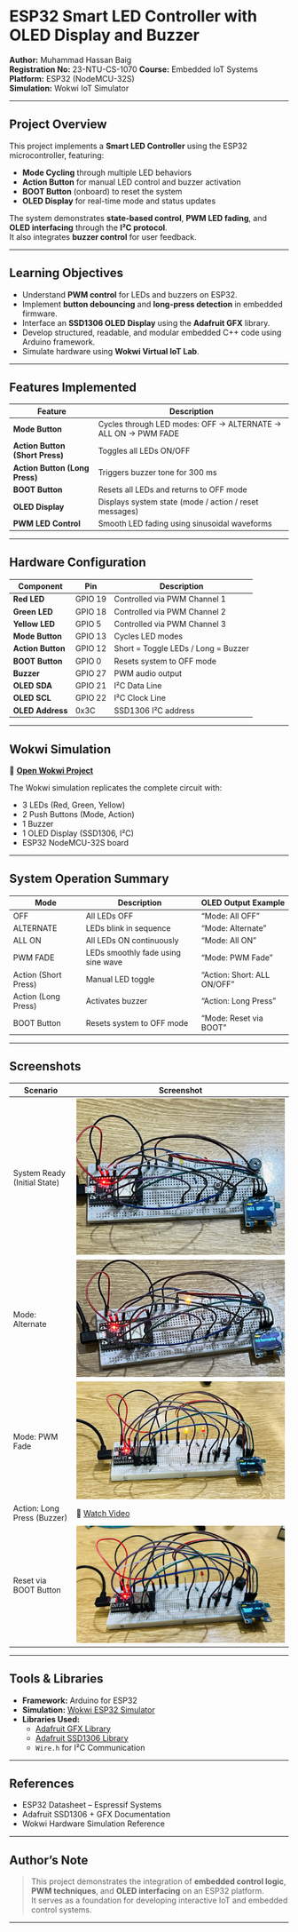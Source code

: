 # ESP32 Smart LED Controller with OLED Display and Buzzer

**Author:** Muhammad Hassan Baig   
**Registration No:** 23-NTU-CS-1070 
**Course:** Embedded IoT Systems
**Platform:** ESP32 (NodeMCU-32S)  
**Simulation:** Wokwi IoT Simulator  

---

## Project Overview

This project implements a **Smart LED Controller** using the ESP32 microcontroller, featuring:
- **Mode Cycling** through multiple LED behaviors  
- **Action Button** for manual LED control and buzzer activation  
- **BOOT Button** (onboard) to reset the system  
- **OLED Display** for real-time mode and status updates  

The system demonstrates **state-based control**, **PWM LED fading**, and **OLED interfacing** through the **I²C protocol**.  
It also integrates **buzzer control** for user feedback.

---

## Learning Objectives

- Understand **PWM control** for LEDs and buzzers on ESP32.  
- Implement **button debouncing** and **long-press detection** in embedded firmware.  
- Interface an **SSD1306 OLED Display** using the **Adafruit GFX** library.  
- Develop structured, readable, and modular embedded C++ code using Arduino framework.  
- Simulate hardware using **Wokwi Virtual IoT Lab**.

---

## Features Implemented

| Feature | Description |
|----------|--------------|
| **Mode Button** | Cycles through LED modes: OFF → ALTERNATE → ALL ON → PWM FADE |
| **Action Button (Short Press)** | Toggles all LEDs ON/OFF |
| **Action Button (Long Press)** | Triggers buzzer tone for 300 ms |
| **BOOT Button** | Resets all LEDs and returns to OFF mode |
| **OLED Display** | Displays system state (mode / action / reset messages) |
| **PWM LED Control** | Smooth LED fading using sinusoidal waveforms |

---

## Hardware Configuration

| Component | Pin | Description |
|------------|-----|-------------|
| **Red LED** | GPIO 19 | Controlled via PWM Channel 1 |
| **Green LED** | GPIO 18 | Controlled via PWM Channel 2 |
| **Yellow LED** | GPIO 5 | Controlled via PWM Channel 3 |
| **Mode Button** | GPIO 13 | Cycles LED modes |
| **Action Button** | GPIO 12 | Short = Toggle LEDs / Long = Buzzer |
| **BOOT Button** | GPIO 0 | Resets system to OFF mode |
| **Buzzer** | GPIO 27 | PWM audio output |
| **OLED SDA** | GPIO 21 | I²C Data Line |
| **OLED SCL** | GPIO 22 | I²C Clock Line |
| **OLED Address** | 0x3C | SSD1306 I²C address |

---

## Wokwi Simulation

🔗 **[Open Wokwi Project](https://wokwi.com/projects/445859825882888193)**

The Wokwi simulation replicates the complete circuit with:
- 3 LEDs (Red, Green, Yellow)  
- 2 Push Buttons (Mode, Action)  
- 1 Buzzer  
- 1 OLED Display (SSD1306, I²C)  
- ESP32 NodeMCU-32S board  

---


## System Operation Summary

| Mode | Description | OLED Output Example |
|------|--------------|---------------------|
| OFF | All LEDs OFF | “Mode: All OFF” |
| ALTERNATE | LEDs blink in sequence | “Mode: Alternate” |
| ALL ON | All LEDs ON continuously | “Mode: All ON” |
| PWM FADE | LEDs smoothly fade using sine wave | “Mode: PWM Fade” |
| Action (Short Press) | Manual LED toggle | “Action: Short: ALL ON/OFF” |
| Action (Long Press) | Activates buzzer | “Action: Long Press” |
| BOOT Button | Resets system to OFF mode | “Mode: Reset via BOOT” |

---

## Screenshots

| Scenario | Screenshot |
|-----------|-------------|
| System Ready (Initial State) | ![System Ready](screenshots/ready.JPG) |
| Mode: Alternate | ![Alternate Mode](screenshots/alternate.JPG) |
| Mode: PWM Fade | ![PWM Fade](screenshots/pwm_fade.JPG) |
| Action: Long Press (Buzzer) | 🎥 [Watch Video](screenshots/long_press.mp4) |
| Reset via BOOT Button | ![Reset](screenshots/reset.JPG) |

---

## Tools & Libraries

- **Framework:** Arduino for ESP32  
- **Simulation:** [Wokwi ESP32 Simulator](https://wokwi.com)  
- **Libraries Used:**
  - [Adafruit GFX Library](https://github.com/adafruit/Adafruit-GFX-Library)
  - [Adafruit SSD1306 Library](https://github.com/adafruit/Adafruit_SSD1306)
  - `Wire.h` for I²C Communication

---

## References

- ESP32 Datasheet – Espressif Systems  
- Adafruit SSD1306 + GFX Documentation  
- Wokwi Hardware Simulation Reference  

---

## Author’s Note

> This project demonstrates the integration of **embedded control logic**, **PWM techniques**, and **OLED interfacing** on an ESP32 platform.  
> It serves as a foundation for developing interactive IoT and embedded control systems.

---



